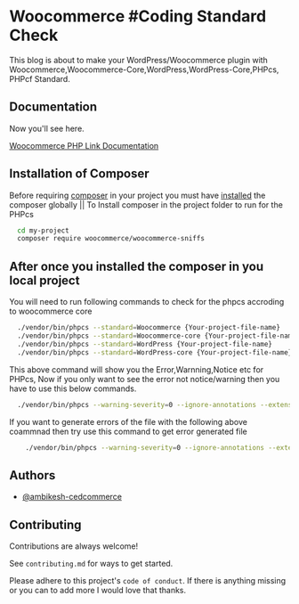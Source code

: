 
# Woocommerce #Coding Standard Check

This blog is about to make your WordPress/Woocommerce plugin with Woocommerce,Woocommerce-Core,WordPress,WordPress-Core,PHPcs, PHPcf Standard.


## Documentation
Now you'll see here.

[Woocommerce PHP Link Documentation](https://developer.woocommerce.com/testing-extensions-and-maintaining-quality-code/setting-up-linting/)


## Installation of Composer

Before requiring [composer](https://getcomposer.org/doc/00-intro.md) in your project you must have [installed](https://getcomposer.org/doc/00-intro.md) the composer globally
|| To Install composer in the project folder to run for the PHPcs

```bash
  cd my-project
  composer require woocommerce/woocommerce-sniffs
```
    
## After once you installed the composer in you local project

You will need to run following commands to check for the phpcs accroding to woocommerce core

```bash
  ./vendor/bin/phpcs --standard=Woocommerce {Your-project-file-name}
  ./vendor/bin/phpcs --standard=Woocommerce-core {Your-project-file-name}
  ./vendor/bin/phpcs --standard=WordPress {Your-project-file-name}
  ./vendor/bin/phpcs --standard=WordPress-core {Your-project-file-name}
```

This above command will show you the Error,Warnning,Notice etc for PHPcs,
Now if you only want to see the error not notice/warning then you have to use this below commands.

```bash
  ./vendor/bin/phpcs --warning-severity=0 --ignore-annotations --extensions=php,html --standard=Woocommerce-core {Your-project-file-name}
```

If you want to generate errors of the file with the following above coammnad then try use this command to get error generated file 

```bash
    ./vendor/bin/phpcs --warning-severity=0 --ignore-annotations --extensions=php,html --standard=phpcs.xml --report-file={Where you want to generate files with Errors } { The targeted file on which you want PHPcs report }

```
## Authors

- [@ambikesh-cedcommerce](https://www.github.com/ambikesh-cedcommerce)


## Contributing

Contributions are always welcome!

See `contributing.md` for ways to get started.

Please adhere to this project's `code of conduct`. If there is anything missing or you can to add more I would love that thanks.
